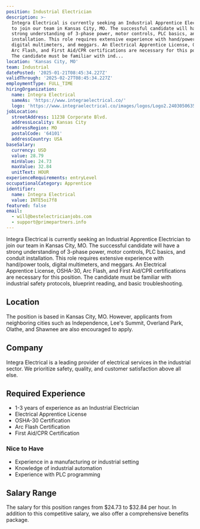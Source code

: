 ```yaml
---
position: Industrial Electrician
description: >-
  Integra Electrical is currently seeking an Industrial Apprentice Electrician
  to join our team in Kansas City, MO. The successful candidate will have a
  strong understanding of 3-phase power, motor controls, PLC basics, and conduit
  installation. This role requires extensive experience with hand/power tools,
  digital multimeters, and meggars. An Electrical Apprentice License, OSHA-30,
  Arc Flash, and First Aid/CPR certifications are necessary for this position.
  The candidate must be familiar with ind...
location: 'Kansas City, MO'
team: Industrial
datePosted: '2025-01-21T08:45:34.227Z'
validThrough: '2025-02-27T08:45:34.227Z'
employmentType: FULL_TIME
hiringOrganization:
  name: Integra Electrical
  sameAs: 'https://www.integraelectrical.co/'
  logo: 'https://www.integraelectrical.co/images/logos/Logo2.2403050635216.png'
jobLocation:
  streetAddress: 11238 Corporate Blvd.
  addressLocality: Kansas City
  addressRegion: MO
  postalCode: '64101'
  addressCountry: USA
baseSalary:
  currency: USD
  value: 28.79
  minValue: 24.73
  maxValue: 32.84
  unitText: HOUR
experienceRequirements: entryLevel
occupationalCategory: Apprentice
identifier:
  name: Integra Electrical
  value: INTE5oi7f8
featured: false
email:
  - will@bestelectricianjobs.com
  - support@primepartners.info
---
```




Integra Electrical is currently seeking an Industrial Apprentice Electrician to join our team in Kansas City, MO. The successful candidate will have a strong understanding of 3-phase power, motor controls, PLC basics, and conduit installation. This role requires extensive experience with hand/power tools, digital multimeters, and meggars. An Electrical Apprentice License, OSHA-30, Arc Flash, and First Aid/CPR certifications are necessary for this position. The candidate must be familiar with industrial safety protocols, blueprint reading, and basic troubleshooting. 

## Location 

The position is based in Kansas City, MO. However, applicants from neighboring cities such as Independence, Lee's Summit, Overland Park, Olathe, and Shawnee are also encouraged to apply. 

## Company 

Integra Electrical is a leading provider of electrical services in the industrial sector. We prioritize safety, quality, and customer satisfaction above all else. 

## Required Experience 

- 1-3 years of experience as an Industrial Electrician
- Electrical Apprentice License
- OSHA-30 Certification 
- Arc Flash Certification 
- First Aid/CPR Certification

### Nice to Have

- Experience in a manufacturing or industrial setting 
- Knowledge of industrial automation 
- Experience with PLC programming 

## Salary Range 

The salary for this position ranges from $24.73 to $32.84 per hour. In addition to this competitive salary, we also offer a comprehensive benefits package.
